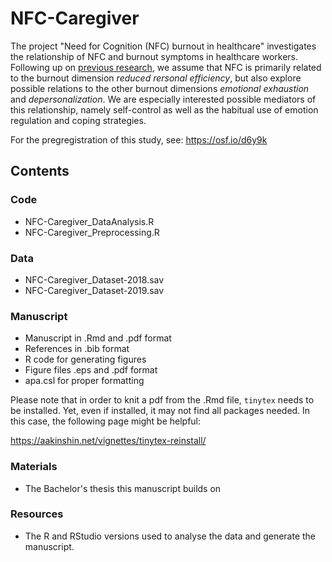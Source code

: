 # NFC-Caregiver

The project "Need for Cognition (NFC) burnout in healthcare" investigates the relationship of NFC and burnout symptoms in healthcare workers. Following up on [previous research](https://doi.org/10.1525/collabra.92885), we assume that NFC is primarily related to the burnout dimension *reduced rersonal efficiency*, but also explore possible relations to the other burnout dimensions *emotional exhaustion* and *depersonalization*. We are especially interested possible mediators of this relationship, namely self-control as well as the habitual use of emotion regulation and coping strategies. 

For the pregregistration of this study, see: https://osf.io/d6y9k

## Contents

### Code

- NFC-Caregiver_DataAnalysis.R
- NFC-Caregiver_Preprocessing.R

### Data

- NFC-Caregiver_Dataset-2018.sav
- NFC-Caregiver_Dataset-2019.sav

### Manuscript

- Manuscript in .Rmd and .pdf format
- References in .bib format
- R code for generating figures
- Figure files .eps and .pdf format
- apa.csl for proper formatting

Please note that in order to knit a pdf from the .Rmd file, `tinytex` needs to be installed.
Yet, even if installed, it may not find all packages needed.
In this case, the following page might be helpful:
  
https://aakinshin.net/vignettes/tinytex-reinstall/

### Materials

- The Bachelor's thesis this manuscript builds on

### Resources

- The R and RStudio versions used to analyse the data and generate the manuscript.
